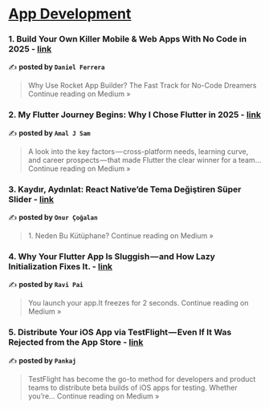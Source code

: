 
<h1><a href=https://medium.com/tag/mobile-app-development/recommended target="_blank" rel="noopener noreferrer">App Development</a></h1>
<h3>1. Build Your Own Killer Mobile & Web Apps With No Code in 2025 - <a href="https://medium.com/@ferreradaniel/build-your-own-killer-mobile-web-apps-with-no-code-in-2025-5f26b9f6efe3?source=rss------mobile_app_development-5" target="_blank" rel="noopener noreferrer">link</a></h3>

✍️ **posted by `Daniel Ferrera`**

<blockquote>Why Use Rocket App Builder? The Fast Track for No-Code Dreamers
Continue reading on Medium »</blockquote>

<h3>2. My Flutter Journey Begins: Why I Chose Flutter in 2025 - <a href="https://amaljsam.medium.com/my-flutter-journey-begins-why-i-chose-flutter-in-2025-820c1c783632?source=rss------mobile_app_development-5" target="_blank" rel="noopener noreferrer">link</a></h3>

✍️ **posted by `Amal J Sam`**

<blockquote>A look into the key factors — cross-platform needs, learning curve, and career prospects — that made Flutter the clear winner for a team…
Continue reading on Medium »</blockquote>

<h3>3. Kaydır, Aydınlat: React Native’de Tema Değiştiren Süper Slider - <a href="https://medium.com/@onurcogalan_96763/kayd%C4%B1r-ayd%C4%B1nlat-react-nativede-tema-de%C4%9Fi%C5%9Ftiren-s%C3%BCper-slider-a00cbbf2ae6d?source=rss------mobile_app_development-5" target="_blank" rel="noopener noreferrer">link</a></h3>

✍️ **posted by `Onur Çoğalan`**

<blockquote>1. Neden Bu Kütüphane?
Continue reading on Medium »</blockquote>

<h3>4. Why Your Flutter App Is Sluggish — and How Lazy Initialization Fixes It. - <a href="https://medium.com/@ravi-pai/why-your-flutter-app-is-sluggish-and-how-lazy-initialization-fixes-it-dd87815a631c?source=rss------mobile_app_development-5" target="_blank" rel="noopener noreferrer">link</a></h3>

✍️ **posted by `Ravi Pai`**

<blockquote>You launch your app.It freezes for 2 seconds.
Continue reading on Medium »</blockquote>

<h3>5.  Distribute Your iOS App via TestFlight — Even If It Was Rejected from the App Store - <a href="https://medium.com/@pankajmobiledev24/distribute-your-ios-app-via-testflight-even-if-it-was-rejected-from-the-app-store-eed7d76da8e1?source=rss------mobile_app_development-5" target="_blank" rel="noopener noreferrer">link</a></h3>

✍️ **posted by `Pankaj`**

<blockquote>TestFlight has become the go-to method for developers and product teams to distribute beta builds of iOS apps for testing. Whether you’re…
Continue reading on Medium »</blockquote>

